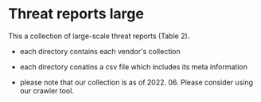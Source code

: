 # Threat reports large 

This a collection of large-scale threat reports (Table 2). 

 - each directory contains each vendor's collection

 - each directory conatins a csv file which includes its meta information

 - please note that our collection is as of 2022. 06. Please consider using our crawler tool.
